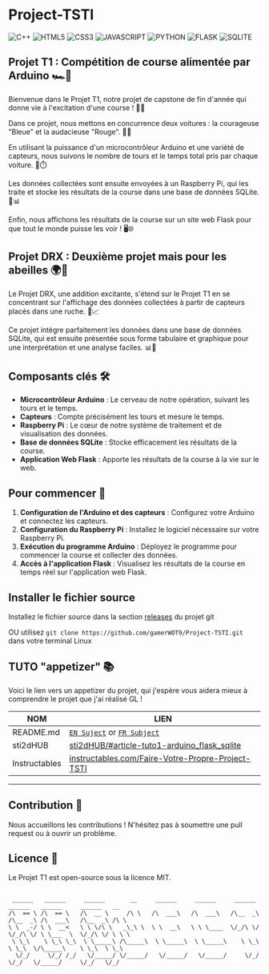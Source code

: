 # Project-TSTI

![C++](https://img.shields.io/badge/C%2B%2B-00599C?style=for-the-badge&logo=c%2B%2B&logoColor=white)
![HTML5](https://img.shields.io/badge/HTML-239120?style=for-the-badge&logo=html5&logoColor=white)
![CSS3](https://img.shields.io/badge/CSS-239120?&style=for-the-badge&logo=css3&logoColor=white)
![JAVASCRIPT](https://img.shields.io/badge/JavaScript-F7DF1E?style=for-the-badge&logo=javascript&logoColor=black)
![PYTHON](https://img.shields.io/badge/Python-3776AB?style=for-the-badge&logo=python&logoColor=white)
![FLASK](https://img.shields.io/badge/Flask-000000?style=for-the-badge&logo=flask&logoColor=white)
![SQLITE](https://img.shields.io/badge/SQLite-07405E?style=for-the-badge&logo=sqlite&logoColor=white)

## Projet T1 : Compétition de course alimentée par Arduino 🏎️🔌

Bienvenue dans le Projet T1, notre projet de capstone de fin d'année qui donne vie à l'excitation d'une course ! 🏁💨

Dans ce projet, nous mettons en concurrence deux voitures : la courageuse "Bleue" et la audacieuse "Rouge". 🚗🚗

En utilisant la puissance d'un microcontrôleur Arduino et une variété de capteurs, nous suivons le nombre de tours et le temps total pris par chaque voiture. 📏⏱️

Les données collectées sont ensuite envoyées à un Raspberry Pi, qui les traite et stocke les résultats de la course dans une base de données SQLite. 💾📊

Enfin, nous affichons les résultats de la course sur un site web Flask pour que tout le monde puisse les voir ! 🖥️🌐

## Projet DRX : Deuxième projet mais pour les abeilles 🌍🐝

Le Projet DRX, une addition excitante, s'étend sur le Projet T1 en se concentrant sur l'affichage des données collectées à partir de capteurs placés dans une ruche. 🐝📈

Ce projet intègre parfaitement les données dans une base de données SQLite, qui est ensuite présentée sous forme tabulaire et graphique pour une interprétation et une analyse faciles. 📊🎯

## Composants clés 🛠️

- **Microcontrôleur Arduino** : Le cerveau de notre opération, suivant les tours et le temps.
- **Capteurs** : Compte précisément les tours et mesure le temps.
- **Raspberry Pi** : Le cœur de notre système de traitement et de visualisation des données.
- **Base de données SQLite** : Stocke efficacement les résultats de la course.
- **Application Web Flask** : Apporte les résultats de la course à la vie sur le web.

## Pour commencer 🚀

1. **Configuration de l'Arduino et des capteurs** : Configurez votre Arduino et connectez les capteurs.
2. **Configuration du Raspberry Pi** : Installez le logiciel nécessaire sur votre Raspberry Pi.
3. **Exécution du programme Arduino** : Déployez le programme pour commencer la course et collecter des données.
4. **Accès à l'application Flask** : Visualisez les résultats de la course en temps réel sur l'application web Flask.

## Installer le fichier source

Installez le fichier source dans la section [releases](https://github.com/gamerWOT9/Project-TSTI/releases) du projet git

OU utilisez `git clone https://github.com/gamerWOT9/Project-TSTI.git` dans votre terminal Linux

## TUTO "appetizer" 📚

Voici le lien vers un appetizer du projet, qui j'espère vous aidera mieux à comprendre le projet que j'ai réalisé GL !

| NOM | LIEN |
|------|------|
| README.md | [`EN Suject`](<Potit Project (mise en bouche)/README.md>) or [`FR Subject`](<Potit Project (mise en bouche)/README.fr.md>)|
| sti2dHUB | [sti2dHUB/#article-tuto1-arduino_flask_sqlite](https://gamerwot9.github.io/sti2dHUB/#article-tuto1-arduino_flask_sqlite) |
| Instructables | [instructables.com/Faire-Votre-Propre-Project-TSTI](https://www.instructables.com/Faire-Votre-Propre-Project-TSTI/) |

---

## Contribution 🤝

Nous accueillons les contributions ! N'hésitez pas à soumettre une pull request ou à ouvrir un problème.

## Licence 📄

Le Projet T1 est open-source sous la licence MIT.

```

 ______   ______     ______       __     ______     ______     ______      ______   ______     ______   __    
/\  == \ /\  == \   /\  __ \     /\ \   /\  ___\   /\  ___\   /\__  _\    /\__  _\ /\  ___\   /\__  _\ /\ \   
\ \  _-/ \ \  __<   \ \ \/\ \   _\_\ \  \ \  __\   \ \ \____  \/_/\ \/    \/_/\ \/ \ \___  \  \/_/\ \/ \ \ \  
 \ \_\    \ \_\ \_\  \ \_____\ /\_____\  \ \_____\  \ \_____\    \ \_\       \ \_\  \/\_____\    \ \_\  \ \_\ 
  \/_/     \/_/ /_/   \/_____/ \/_____/   \/_____/   \/_____/     \/_/        \/_/   \/_____/     \/_/   \/_/ 
                                                                                                              

```
